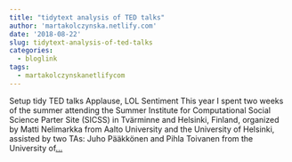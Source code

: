 ```yaml
---
title: "tidytext analysis of TED talks"
author: 'martakolczynska.netlify.com'
date: '2018-08-22'
slug: tidytext-analysis-of-ted-talks
categories:
  - bloglink
tags:
  - martakolczynskanetlifycom
---
```


Setup tidy TED talks Applause, LOL Sentiment This year I spent two weeks of the summer attending the Summer Institute for Computational Social Science Parter Site (SICSS) in Tvärminne and Helsinki, Finland, organized by Matti Nelimarkka from Aalto University and the University of Helsinki, assisted by two TAs: Juho Pääkkönen and Pihla Toivanen from the University of[... <i class="fas fa-external-link-alt"></i>](https://martakolczynska.com/post/ted-talks/)

